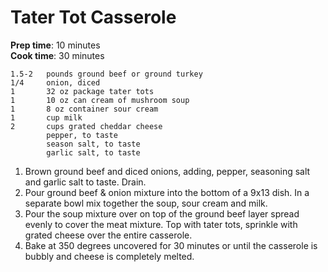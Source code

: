# Tater Tot Casserole

**Prep time**: 10 minutes  
**Cook time**: 30 minutes

    1.5-2	pounds ground beef or ground turkey
    1/4		onion, diced
    1		32 oz package tater tots 
    1		10 oz can cream of mushroom soup
    1		8 oz container sour cream
    1		cup milk
    2		cups grated cheddar cheese
            pepper, to taste
            season salt, to taste
            garlic salt, to taste

1. Brown ground beef and diced onions, adding, pepper, seasoning salt and garlic salt to taste. Drain.
2. Pour ground beef & onion mixture into the bottom of a 9x13 dish. In a separate bowl mix together the soup, sour cream and milk.
3. Pour the soup mixture over on top of the ground beef layer spread evenly to cover the meat mixture. Top with tater tots, sprinkle with grated cheese over the entire casserole.
4. Bake at 350 degrees uncovered for 30 minutes or until the casserole is bubbly and cheese is completely melted.
